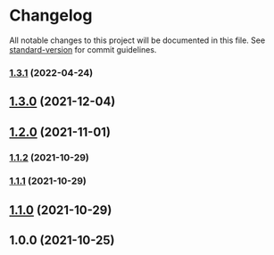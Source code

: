 # Changelog

All notable changes to this project will be documented in this file. See [standard-version](https://github.com/conventional-changelog/standard-version) for commit guidelines.

### [1.3.1](https://github.com/JerryCauser/tcp-exists/compare/v1.3.0...v1.3.1) (2022-04-24)

## [1.3.0](https://github.com/JerryCauser/tcp-exists/compare/v1.2.0...v1.3.0) (2021-12-04)

## [1.2.0](https://github.com/JerryCauser/tcp-exists/compare/v1.1.2...v1.2.0) (2021-11-01)

### [1.1.2](https://github.com/JerryCauser/tcp-exists/compare/v1.1.1...v1.1.2) (2021-10-29)

### [1.1.1](https://github.com/JerryCauser/tcp-exists/compare/v1.1.0...v1.1.1) (2021-10-29)

## [1.1.0](https://github.com/JerryCauser/tcp-exists/compare/v1.0.0...v1.1.0) (2021-10-29)

## 1.0.0 (2021-10-25)
